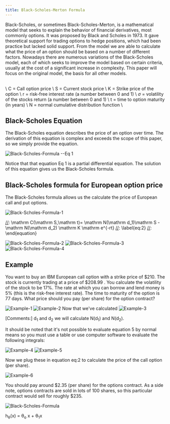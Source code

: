 ```yaml
---
title: Black-Scholes-Merton Formula 
---
```

Black-Scholes, or sometimes Black-Scholes-Merton, is a mathematical model that seeks to explain the behavior of financial derivatives, most commonly options. 
    It was proposed by Black and Scholes in 1973. It gave theoretical support for trading options to hedge positions, 
    which had been practice but lacked solid support. From the model we are able to calculate what the price of an option should be based on a number of 
	different factors. Nowadays there are numerous variations of the Black-Scholes model, each of which seeks to improve the model based on certain criteria, 
	usually at the cost of a significant increase in complexity. This paper will focus on the original model, the basis for all other models.
 
\
	\ C = Call option price 
	\ S = Current stock price
	\ K = Strike price of the option
	\ r = risk-free interest rate (a number between 0 and 1)
	\ $\sigma$ = volatility of the stocks return (a number between 0 and 1)
	\ t = time to option maturity (in years)
	\ N = normal cumulative distribution function
\


## Black-Scholes Equation
The Black-Scholes equation describes the price of an option over time. The derivation of this equation is complex and exceeds the scope of this paper, so we simply provide the equation.

<img src="https://latex.codecogs.com/svg.latex?\frac{\partial \mathrm C}{ \partial \mathrm t } + \frac{1}{2}\sigma^{2} \mathrm S^{2} \frac{\partial^{2} \mathrm C}{\partial \mathrm C^2} + \mathrm r \mathrm S \frac{\partial \mathrm C}{\partial \mathrm S}\ = \mathrm r \mathrm C" title="Black-Scholes-Formula" /> --Eq 1

Notice that that equation Eq 1 is a partial differential equation. The solution of this equation gives us the Black-Scholes formula.


## Black-Scholes formula for European option price
The Black-Scholes formula allows us the calculate the price of European call and put options.

<img src="https://latex.codecogs.com/svg.latex?\mathrm C(\mathrm S,\mathrm t)= \mathrm N(\mathrm d_1)\mathrm S - \mathrm N(\mathrm d_2) \mathrm K \mathrm e^{-rt}" title="Black-Scholes-Formula-1" />

[Comments]: ui
[//]:	\begin{equation}
[//]:		\mathrm C(\mathrm S,\mathrm t)= \mathrm N(\mathrm d_1)\mathrm S - \mathrm N(\mathrm d_2) \mathrm K \mathrm e^{-rt}
[//]:		\label{eq:2}
[//]:	\end{equation}

<img src="https://latex.codecogs.com/svg.latex?\mathrm d_1= \frac{1}{\sigma \sqrt{\mathrm t}} \left[\ln{\left(\frac{S}{K}\right)} + t\left(r + \frac{\sigma^2}{2} \right) \right]" title="Black-Scholes-Formula-2" />
<!--
\begin{equation}
	\mathrm d_1= \frac{1}{\sigma \sqrt{\mathrm t}} \left[\ln{\left(\frac{S}{K}\right)} + t\left(r + \frac{\sigma^2}{2} \right) \right]
\end{equation}
-->

<img src="https://latex.codecogs.com/svg.latex?\mathrm d_2= \frac{1}{\sigma \sqrt{\mathrm t}} \left[\ln{\left(\frac{S}{K}\right)} + t\left(r - \frac{\sigma^2}{2} \right) \right]" title="Black-Scholes-Formula-3" />
<!--
\begin{equation}
	\mathrm d_2= \frac{1}{\sigma \sqrt{\mathrm t}} \left[\ln{\left(\frac{S}{K}\right)} + t\left(r - \frac{\sigma^2}{2} \right) \right]
\end{equation}
-->

<img src="https://latex.codecogs.com/svg.latex?N(x)=\frac{1}{\sqrt{2\pi}} \int_{-\infty}^{x} \mathrm e^{-\frac{1}{2}z^2} dz" title="Black-Scholes-Formula-4" />
<!--
\begin{equation}
	N(x)=\frac{1}{\sqrt{2\pi}} \int_{-\infty}^{x} \mathrm e^{-\frac{1}{2}z^2} dz
	\label{eq:5}
\end{equation}
-->

## Example
You want to buy an IBM European call option with a strike price of \$210. The stock is currently trading at a price of \$208.99 . You calculate the volatility of the stock to be 17\%. 
The rate at which you can borrow and lend money is 5\% (this is the risk-free interest rate). 
The time to maturity of the option is 77 days. What price should you pay (per share) for the option contract?

<img src="https://latex.codecogs.com/svg.latex?$$\mathrm d_1= \frac{1}{0.17 \sqrt{0.21095}} \left[\ln{\left(\frac{208.99}{210}\right)} + 0.21095\left(0.05 + \frac{0.17^2}{2} \right) \right]=0.1123799$$" title="Example-1" />
<!--
$$\mathrm d_1= \frac{1}{0.17 \sqrt{0.21095}} \left[\ln{\left(\frac{208.99}{210}\right)} + 0.21095\left(0.05 + \frac{0.17^2}{2} \right) \right]=0.1123799$$
-->

<img src="https://latex.codecogs.com/svg.latex?$$\mathrm d_2= \frac{1}{0.17 \sqrt{0.21095}} \left[\ln{\left(\frac{208.99}{210}\right)} + 0.21095\left(0.05 - \frac{0.17^2}{2} \right) \right]=0.0343001$$" title="Example-2" />
<!--
$$\mathrm d_2= \frac{1}{0.17 \sqrt{0.21095}} \left[\ln{\left(\frac{208.99}{210}\right)} + 0.21095\left(0.05 - \frac{0.17^2}{2} \right) \right]=0.0343001$$
-->
Now that we've calculated 
<img src="https://latex.codecogs.com/svg.latex?$\mathrm d_1$ and $\mathrm d_2$ we will calculate $\mathrm N(\mathrm d_1)$ and $\mathrm N(\mathrm d_2)$" title="Example-3" />

[Comments:] $\mathrm d_1$ and $\mathrm d_2$ we will calculate $\mathrm N(\mathrm d_1)$ and $\mathrm N(\mathrm d_2)$. 

It should be noted that it's not possible to evaluate equation 5 by normal means so you must use a table or use computer software to evaluate the following integrals:

<img src="https://latex.codecogs.com/svg.latex?$$N(d_1)=N(0.1123799)=\frac{1}{\sqrt{2\pi}} \int_{-\infty}^{0.1123799} \mathrm e^{-\frac{1}{2}z^2} dz = 0.3516077$$" title="Example-4" />
<!--
$$N(d_1)=N(0.1123799)=\frac{1}{\sqrt{2\pi}} \int_{-\infty}^{0.1123799} \mathrm e^{-\frac{1}{2}z^2} dz = 0.3516077$$
-->

<img src="https://latex.codecogs.com/svg.latex?$$N(d_2)=N(0.0343001)=\frac{1}{\sqrt{2\pi}} \int_{-\infty}^{0.0343001} \mathrm e^{-\frac{1}{2}z^2} dz = 0.3135993$$" title="Example-5" />
<!--$$N(d_2)=N(0.0343001)=\frac{1}{\sqrt{2\pi}} \int_{-\infty}^{0.0343001} \mathrm e^{-\frac{1}{2}z^2} dz = 0.3135993$$ -->

Now we plug these in equation eq:2 to calculate the price of the call option (per share).

<img src="https://latex.codecogs.com/svg.latex?$$\mathrm C(208.99,0.21095)= (0.3516077)(208.99) - (0.3135993)(210) \mathrm e^{-(0.05)(0.21095)} \approx 2.3454$$" title="Example-6" />
<!--$$\mathrm C(208.99,0.21095)= (0.3516077)(208.99) - (0.3135993)(210) \mathrm e^{-(0.05)(0.21095)} \approx 2.3454$$ -->


You should pay around \$2.35 (per share) for the options contract. As a side note, options contracts are sold in lots of 100 shares, 
so this particular contract would sell for roughly \$235.


<img src="https://latex.codecogs.com/svg.latex?\frac{\partial \mathrm C}{ \partial \mathrm t } + \frac{1}{2}\sigma^{2} \mathrm S^{2} \frac{\partial^{2} \mathrm C}{\partial \mathrm C^2} + \mathrm r \mathrm S \frac{\partial \mathrm C}{\partial \mathrm S}\ = \mathrm r \mathrm C" title="Black-Scholes-Formula" />

 h<sub>&theta;</sub>(x) = &theta;<sub>o</sub> x + &theta;<sub>1</sub>x
<!--
\begin{equation*}
\mathbf{V}_1 \times \mathbf{V}_2 =  \begin{vmatrix}
\mathbf{i} & \mathbf{j} & \mathbf{k} \\
\frac{\partial X}{\partial u} &  \frac{\partial Y}{\partial u} & 0 \\
\frac{\partial X}{\partial v} &  \frac{\partial Y}{\partial v} & 0
\end{vmatrix}
\end{equation*}
\]
-->
